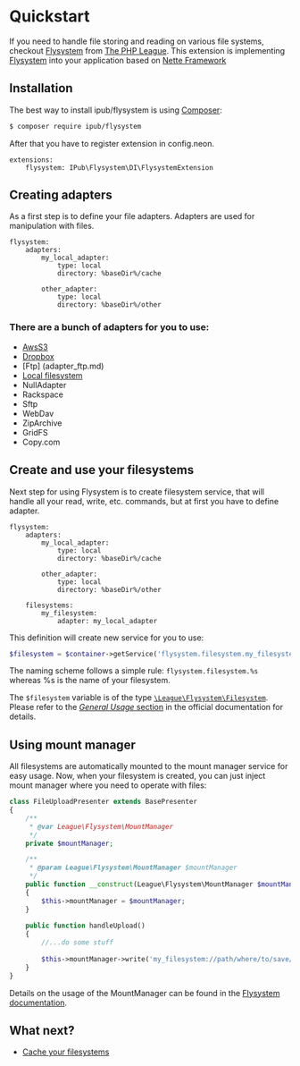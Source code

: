 # Quickstart

If you need to handle file storing and reading on various file systems, checkout [Flysystem](http://flysystem.thephpleague.com/) from [The PHP League](http://thephpleague.com/).
This extension is implementing [Flysystem](http://flysystem.thephpleague.com/) into your application based on [Nette Framework](http://nette.org/)

## Installation

The best way to install ipub/flysystem is using [Composer](http://getcomposer.org/):

```sh
$ composer require ipub/flysystem
```

After that you have to register extension in config.neon.

```neon
extensions:
	flysystem: IPub\Flysystem\DI\FlysystemExtension
```

## Creating adapters

As a first step is to define your file adapters. Adapters are used for manipulation with files.

```neon
flysystem:
    adapters:
        my_local_adapter:
            type: local
            directory: %baseDir%/cache

        other_adapter:
            type: local
            directory: %baseDir%/other
```

### There are a bunch of adapters for you to use:

* [AwsS3](adapter_awss3.md)
* [Dropbox](adapter_dropbox.md)
* [Ftp] (adapter_ftp.md)
* [Local filesystem](adapter_local.md)
* NullAdapter
* Rackspace
* Sftp
* WebDav
* ZipArchive
* GridFS
* Copy.com

## Create and use your filesystems

Next step for using Flysystem is to create filesystem service, that will handle all your read, write, etc. commands, but at first you have to define adapter.

```neon
flysystem:
    adapters:
        my_local_adapter:
            type: local
            directory: %baseDir%/cache

        other_adapter:
            type: local
            directory: %baseDir%/other

    filesystems:
        my_filesystem:
            adapter: my_local_adapter
```

This definition will create new service for you to use:

```php
$filesystem = $container->getService('flysystem.filesystem.my_filesystem');
```

The naming scheme follows a simple rule: `flysystem.filesystem.%s` whereas %s is the name of your filesystem.

The `$filesystem` variable is of the type [`\League\Flysystem\Filesystem`](https://github.com/thephpleague/flysystem/blob/master/src/Filesystem.php).
Please refer to the [*General Usage* section](http://flysystem.thephpleague.com/api/#general-usage) in the official documentation for details.

## Using mount manager

All filesystems are automatically mounted to the mount manager service for easy usage. Now, when your filesystem is created, you can just inject mount manager where you need to operate with files:

```php
class FileUploadPresenter extends BasePresenter
{
    /**
     * @var League\Flysystem\MountManager
     */
    private $mountManager;

    /**
     * @param League\Flysystem\MountManager $mountManager
     */
    public function __construct(League\Flysystem\MountManager $mountManager)
    {
        $this->mountManager = $mountManager;
    }
    
    public function handleUpload()
    {
        //...do some stuff
        
        $this->mountManager->write('my_filesystem://path/where/to/save/filename.ext', $fileContent);
    }
}
```

Details on the usage of the MountManager can be found in the [Flysystem documentation](http://flysystem.thephpleague.com/mount-manager/).

## What next?

* [Cache your filesystems](cache_filesystem.md)
